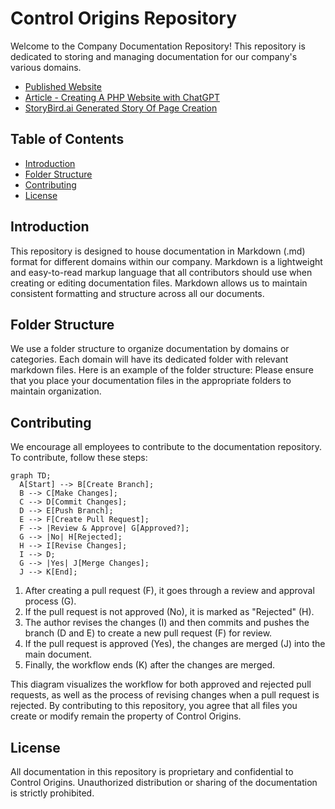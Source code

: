 # Control Origins Repository

Welcome to the Company Documentation Repository! This repository is dedicated to storing and managing documentation for our company's various domains.

- [Published Website](https://controlorigins-docs.azurewebsites.net/)
- [Article - Creating A PHP Website with ChatGPT](https://markhazleton.controlorigins.com/creating-a-php-website-with-chat-gpt.html)
- [StoryBird.ai Generated Story Of Page Creation](https://storybird.ai/library/the-code-conjurer)

## Table of Contents

- [Introduction](#introduction)
- [Folder Structure](#folder-structure)
- [Contributing](#contributing)
- [License](#license)

## Introduction

This repository is designed to house documentation in Markdown (.md) format for different domains within our company. Markdown is a lightweight and easy-to-read markup language that all contributors should use when creating or editing documentation files. Markdown allows us to maintain consistent formatting and structure across all our documents.

## Folder Structure

We use a folder structure to organize documentation by domains or categories. Each domain will have its dedicated folder with relevant markdown files. Here is an example of the folder structure:
Please ensure that you place your documentation files in the appropriate folders to maintain organization.

## Contributing

We encourage all employees to contribute to the documentation repository. To contribute, follow these steps:

```mermaid
graph TD;
  A[Start] --> B[Create Branch];
  B --> C[Make Changes];
  C --> D[Commit Changes];
  D --> E[Push Branch];
  E --> F[Create Pull Request];
  F --> |Review & Approve| G[Approved?];
  G --> |No| H[Rejected];
  H --> I[Revise Changes];
  I --> D; 
  G --> |Yes| J[Merge Changes];
  J --> K[End];
```


1. After creating a pull request (F), it goes through a review and approval process (G).
2. If the pull request is not approved (No), it is marked as "Rejected" (H).
3. The author revises the changes (I) and then commits and pushes the branch (D and E) to create a new pull request (F) for review.
4. If the pull request is approved (Yes), the changes are merged (J) into the main document.
5. Finally, the workflow ends (K) after the changes are merged.

This diagram visualizes the workflow for both approved and rejected pull requests, as well as the process of revising changes when a pull request is rejected.
By contributing to this repository, you agree that all files you create or modify remain the property of Control Origins.

## License

All documentation in this repository is proprietary and confidential to Control Origins. 
Unauthorized distribution or sharing of the documentation is strictly prohibited.

